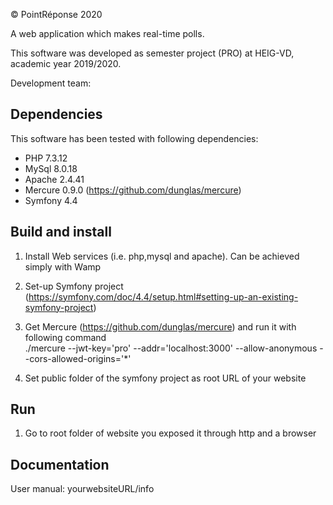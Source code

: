 © PointRéponse 2020

A web application which makes real-time polls.

This software was developed as semester project (PRO) at HEIG-VD,
academic year 2019/2020.

Development team:

## Dependencies

This software has been tested with following dependencies:

* PHP 7.3.12
* MySql 8.0.18
* Apache 2.4.41
* Mercure 0.9.0 (https://github.com/dunglas/mercure)
* Symfony 4.4

## Build and install

1. Install Web services (i.e. php,mysql and apache). Can be achieved simply with Wamp

2. Set-up Symfony project (https://symfony.com/doc/4.4/setup.html#setting-up-an-existing-symfony-project)

3. Get Mercure (https://github.com/dunglas/mercure) and run it with following command  
   ./mercure --jwt-key='pro' --addr='localhost:3000' --allow-anonymous --cors-allowed-origins='*'
   
4. Set public folder of the symfony project as root URL of your website

## Run

1. Go to root folder of website you exposed it through http and a browser  

## Documentation

User manual: yourwebsiteURL/info
